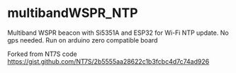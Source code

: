 # multibandWSPR_NTP
Multiband WSPR beacon with Si5351A and ESP32 for Wi-Fi NTP update. No gps needed. 
Run on arduino zero compatible board

Forked from NT7S code
https://gist.github.com/NT7S/2b5555aa28622c1b3fcbc4d7c74ad926
